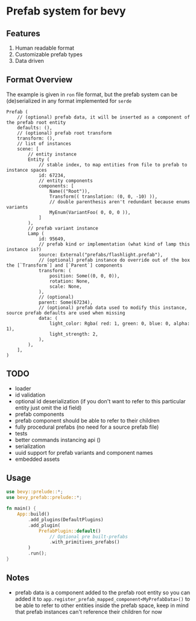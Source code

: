 # Prefab system for bevy

## Features

1. Human readable format
2. Customizable prefab types
3. Data driven

## Format Overview

The example is given in `ron` file format, but the prefab system can be (de)serialized in any format implemented for `serde`

```json5
Prefab (
    // (optional) prefab data, it will be inserted as a component of the prefab root entity
    defaults: (),
    // (optional) prefab root transform
    transform: (),
    // list of instances
    scene: [
        // entity instance
        Entity (
            // stable index, to map entities from file to prefab to instance spaces
            id: 67234,
            // entity components
            components: [
                Name(("Root")),
                Transform(( translation: (0, 0, -10) )),
                // double parenthesis aren't redundant because enums variants
                MyEnum(VariantFoo( 0, 0, 0 )),
            ]
        ),
        // prefab variant instance
        Lamp (
            id: 95649,
            // prefab kind or implementation (what kind of lamp this instance is?)
            source: External("prefabs/flashlight.prefab"),
            // (optional) prefab instance do override out of the box the [`Transform`] and [`Parent`] components
            transform: (
                position: Some((0, 0, 0)),
                rotation: None,
                scale: None,
            ),
            // (optional) 
            parent: Some(67234),
            // (optional) prefab data used to modify this instance, source prefab defaults are used when missing
            data: (
                light_color: Rgba( red: 1, green: 0, blue: 0, alpha: 1),
                light_strength: 2,
            ),
        ),
    ],
)
```

## TODO

- loader
- id validation
- optional id deserialization (if you don't want to refer to this particular entity just omit the id field)
- prefab components
- prefab component should be able to refer to their children
- fully procedural prefabs (no need for a source prefab file)
- tests
- better commands instancing api ()
- serialization
- uuid support for prefab variants and component names
- embedded assets

## Usage

```rust
use bevy::prelude::*;
use bevy_prefab::prelude::*;

fn main() {
    App::build()
        .add_plugins(DefaultPlugins)
        .add_plugin(
            PrefabPlugin::default()
                // Optional pre built-prefabs
                .with_primitives_prefabs()
        )
        .run();
}
```

## Notes

- prefab data is a component added to the prefab root entity so you can added it to `app.register_prefab_mapped_component<MyPrefabData>()`
to be able to refer to other entities inside the prefab space, keep in mind that prefab instances can't reference
their children for now